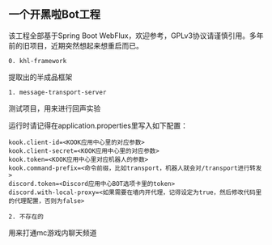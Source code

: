 一个开黑啦Bot工程
--

该工程全部基于Spring Boot WebFlux，欢迎参考，GPLv3协议请谨慎引用。多年前的旧项目，近期突然想起来想重启而已。

`0. khl-framework`

提取出的半成品框架

`1. message-transport-server`

测试项目，用来进行回声实验

运行时请记得在application.properties里写入如下配置：

```properties
kook.client-id=<KOOK应用中心里的对应参数>
kook.client-secret=<KOOK应用中心里的对应参数>
kook.token=<KOOK应用中心里对应机器人的参数>
kook.command-prefix=<命令前缀，比如transport，机器人就会对/transport进行转发>
discord.token=<Discord应用中心BOT选项卡里的token>
discord.with-local-proxy=<如果需要在墙内开代理，记得设定为true，然后修改代码里的代理配置，否则为false>
```

`2. 不存在的`

用来打通mc游戏内聊天频道

